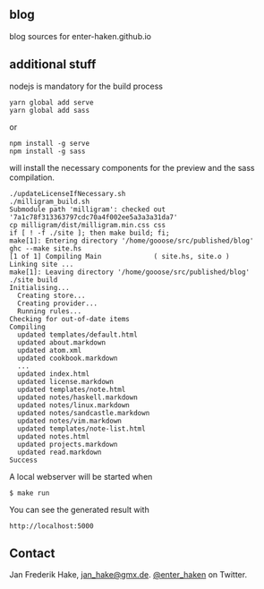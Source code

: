 blog
----

blog sources for enter-haken.github.io

additional stuff
----------------

nodejs is mandatory for the build process

    yarn global add serve
    yarn global add sass 

or

    npm install -g serve
    npm install -g sass

will install the necessary components for the preview and the sass compilation.


```
./updateLicenseIfNecessary.sh
./milligram_build.sh
Submodule path 'milligram': checked out '7a1c78f313363797cdc70a4f002ee5a3a3a31da7'
cp milligram/dist/milligram.min.css css
if [ ! -f ./site ]; then make build; fi;
make[1]: Entering directory '/home/gooose/src/published/blog'
ghc --make site.hs
[1 of 1] Compiling Main             ( site.hs, site.o )
Linking site ...
make[1]: Leaving directory '/home/gooose/src/published/blog'
./site build
Initialising...
  Creating store...
  Creating provider...
  Running rules...
Checking for out-of-date items
Compiling
  updated templates/default.html
  updated about.markdown
  updated atom.xml
  updated cookbook.markdown
  ...
  updated index.html
  updated license.markdown
  updated templates/note.html
  updated notes/haskell.markdown
  updated notes/linux.markdown
  updated notes/sandcastle.markdown
  updated notes/vim.markdown
  updated templates/note-list.html
  updated notes.html
  updated projects.markdown
  updated read.markdown
Success
```

A local webserver will be started when
    
    $ make run

You can see the generated result with

    http://localhost:5000


Contact
-------

Jan Frederik Hake, <jan_hake@gmx.de>. [@enter_haken](https://twitter.com/enter_haken) on Twitter.
